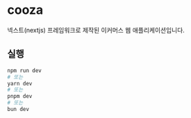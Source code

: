# cooza

넥스트(nextjs) 프레임워크로 제작된 이커머스 웹 애플리케이션입니다.

## 실행

```bash
npm run dev
# 또는
yarn dev
# 또는
pnpm dev
# 또는
bun dev
```

